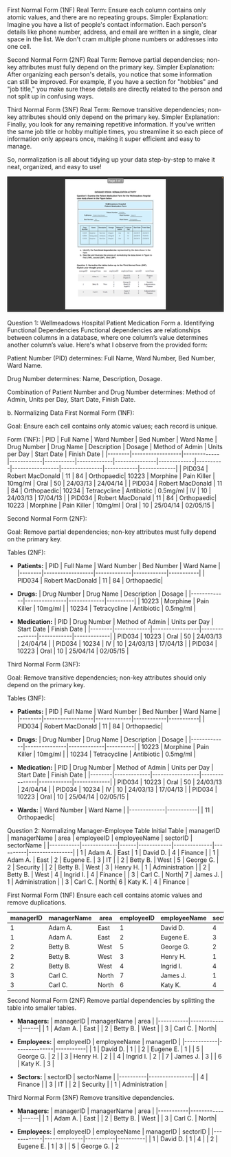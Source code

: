 First Normal Form (1NF)
Real Term: Ensure each column contains only atomic values, and there are no repeating groups. Simpler Explanation: Imagine you have a list of people's contact information. Each person's details like phone number, address, and email are written in a single, clear space in the list. We don't cram multiple phone numbers or addresses into one cell.

Second Normal Form (2NF)
Real Term: Remove partial dependencies; non-key attributes must fully depend on the primary key. Simpler Explanation: After organizing each person's details, you notice that some information can still be improved. For example, if you have a section for "hobbies" and "job title," you make sure these details are directly related to the person and not split up in confusing ways.

Third Normal Form (3NF)
Real Term: Remove transitive dependencies; non-key attributes should only depend on the primary key. Simpler Explanation: Finally, you look for any remaining repetitive information. If you've written the same job title or hobby multiple times, you streamline it so each piece of information only appears once, making it super efficient and easy to manage.

So, normalization is all about tidying up your data step-by-step to make it neat, organized, and easy to use!


![Ref. Picture](<Screenshot 2024-11-26 at 20.52.19.png>)

Question 1: Wellmeadows Hospital Patient Medication Form
a. Identifying Functional Dependencies
Functional dependencies are relationships between columns in a database, where one column’s value determines another column’s value. Here's what I observe from the provided form:

Patient Number (PID) determines: Full Name, Ward Number, Bed Number, Ward Name.

Drug Number determines: Name, Description, Dosage.

Combination of Patient Number and Drug Number determines: Method of Admin, Units per Day, Start Date, Finish Date.

b. Normalizing Data
First Normal Form (1NF):

Goal: Ensure each cell contains only atomic values; each record is unique.

Form (1NF):
| PID    | Full Name       | Ward Number | Bed Number | Ward Name | Drug Number | Drug Name     | Description | Dosage   | Method of Admin | Units per Day | Start Date | Finish Date |
|--------|------------------|-------------|------------|-----------|-------------|---------------|-------------|----------|-----------------|---------------|------------|-------------|
| PID034 | Robert MacDonald | 11          | 84         | Orthopaedic| 10223       | Morphine      | Pain Killer | 10mg/ml  | Oral            | 50            | 24/03/13   | 24/04/14    |
| PID034 | Robert MacDonald | 11          | 84         | Orthopaedic| 10234       | Tetracycline  | Antibiotic  | 0.5mg/ml | IV              | 10            | 24/03/13   | 17/04/13    |
| PID034 | Robert MacDonald | 11          | 84         | Orthopaedic| 10223       | Morphine      | Pain Killer | 10mg/ml  | Oral            | 10            | 25/04/14   | 02/05/15    |


Second Normal Form (2NF):

Goal: Remove partial dependencies; non-key attributes must fully depend on the primary key.

Tables (2NF):
- **Patients:** 
  | PID    | Full Name       | Ward Number | Bed Number | Ward Name |
  |--------|------------------|-------------|------------|-----------|
  | PID034 | Robert MacDonald | 11          | 84         | Orthopaedic|

- **Drugs:**
  | Drug Number | Drug Name     | Description | Dosage   |
  |-------------|---------------|-------------|----------|
  | 10223       | Morphine      | Pain Killer | 10mg/ml  |
  | 10234       | Tetracycline  | Antibiotic  | 0.5mg/ml |

- **Medication:**
  | PID    | Drug Number | Method of Admin | Units per Day | Start Date | Finish Date |
  |--------|-------------|-----------------|---------------|------------|-------------|
  | PID034 | 10223       | Oral            | 50            | 24/03/13   | 24/04/14    |
  | PID034 | 10234       | IV              | 10            | 24/03/13   | 17/04/13    |
  | PID034 | 10223       | Oral            | 10            | 25/04/14   | 02/05/15    |

Third Normal Form (3NF):

Goal: Remove transitive dependencies; non-key attributes should only depend on the primary key.

Tables (3NF):
- **Patients:**
  | PID    | Full Name       | Ward Number | Bed Number | Ward Name |
  |--------|------------------|-------------|------------|-----------|
  | PID034 | Robert MacDonald | 11          | 84         | Orthopaedic|

- **Drugs:**
  | Drug Number | Drug Name     | Description | Dosage   |
  |-------------|---------------|-------------|----------|
  | 10223       | Morphine      | Pain Killer | 10mg/ml  |
  | 10234       | Tetracycline  | Antibiotic  | 0.5mg/ml |

- **Medication:**
  | PID    | Drug Number | Method of Admin | Units per Day | Start Date | Finish Date |
  |--------|-------------|-----------------|---------------|------------|-------------|
  | PID034 | 10223       | Oral            | 50            | 24/03/13   | 24/04/14    |
  | PID034 | 10234       | IV              | 10            | 24/03/13   | 17/04/13    |
  | PID034 | 10223       | Oral            | 10            | 25/04/14   | 02/05/15    |

- **Wards:**
  | Ward Number | Ward Name |
  |-------------|-----------|
  | 11          | Orthopaedic|

Question 2: Normalizing Manager-Employee Table
Initial Table
| managerID | managerName | area | employeeID | employeeName | sectorID | sectorName     |
|-----------|-------------|------|------------|--------------|----------|----------------|
| 1         | Adam A.     | East | 1          | David D.     | 4        | Finance        |
| 1         | Adam A.     | East | 2          | Eugene E.    | 3        | IT             |
| 2         | Betty B.    | West | 5          | George G.    | 2        | Security       |
| 2         | Betty B.    | West | 3          | Henry H.     | 1        | Administration |
| 2         | Betty B.    | West | 4          | Ingrid I.    | 4        | Finance        |
| 3         | Carl C.     | North| 7          | James J.     | 1        | Administration |
| 3         | Carl C.     | North| 6          | Katy K.      | 4        | Finance        |

First Normal Form (1NF)
Ensure each cell contains atomic values and remove duplications.

| managerID | managerName | area | employeeID | employeeName | sectorID | sectorName     |
|-----------|-------------|------|------------|--------------|----------|----------------|
| 1         | Adam A.     | East | 1          | David D.     | 4        | Finance        |
| 1         | Adam A.     | East | 2          | Eugene E.    | 3        | IT             |
| 2         | Betty B.    | West | 5          | George G.    | 2        | Security       |
| 2         | Betty B.    | West | 3          | Henry H.     | 1        | Administration |
| 2         | Betty B.    | West | 4          | Ingrid I.    | 4        | Finance        |
| 3         | Carl C.     | North| 7          | James J.     | 1        | Administration |
| 3         | Carl C.     | North| 6          | Katy K.      | 4        | Finance        |


Second Normal Form (2NF)
Remove partial dependencies by splitting the table into smaller tables.
- **Managers:**
  | managerID | managerName | area |
  |-----------|-------------|------|
  | 1         | Adam A.     | East |
  | 2         | Betty B.    | West |
  | 3         | Carl C.     | North|

- **Employees:**
  | employeeID | employeeName | managerID |
  |------------|--------------|-----------|
  | 1          | David D.     | 1         |
  | 2          | Eugene E.    | 1         |
  | 5          | George G.    | 2         |
  | 3          | Henry H.     | 2         |
  | 4          | Ingrid I.    | 2         |
  | 7          | James J.     | 3         |
  | 6          | Katy K.      | 3         |

- **Sectors:**
  | sectorID | sectorName     |
  |----------|----------------|
  | 4        | Finance        |
  | 3        | IT             |
  | 2        | Security       |
  | 1        | Administration |

Third Normal Form (3NF)
Remove transitive dependencies.

- **Managers:**
  | managerID | managerName | area |
  |-----------|-------------|------|
  | 1         | Adam A.     | East |
  | 2         | Betty B.    | West |
  | 3         | Carl C.     | North|

- **Employees:**
  | employeeID | employeeName | managerID | sectorID |
  |------------|--------------|-----------|----------|
  | 1          | David D.     | 1         | 4        |
  | 2          | Eugene E.    | 1         | 3        |
  | 5          | George G.    | 2